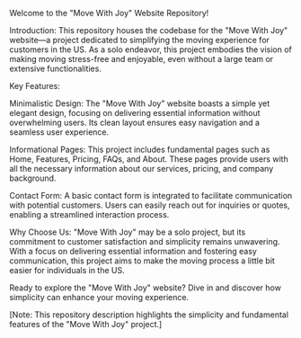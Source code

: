 Welcome to the "Move With Joy" Website Repository!

Introduction:
This repository houses the codebase for the "Move With Joy" website—a project dedicated to simplifying the moving experience for customers in the US. As a solo endeavor, this project embodies the vision of making moving stress-free and enjoyable, even without a large team or extensive functionalities.

Key Features:

Minimalistic Design: The "Move With Joy" website boasts a simple yet elegant design, focusing on delivering essential information without overwhelming users. Its clean layout ensures easy navigation and a seamless user experience.

Informational Pages: This project includes fundamental pages such as Home, Features, Pricing, FAQs, and About. These pages provide users with all the necessary information about our services, pricing, and company background.

Contact Form: A basic contact form is integrated to facilitate communication with potential customers. Users can easily reach out for inquiries or quotes, enabling a streamlined interaction process.

Why Choose Us:
"Move With Joy" may be a solo project, but its commitment to customer satisfaction and simplicity remains unwavering. With a focus on delivering essential information and fostering easy communication, this project aims to make the moving process a little bit easier for individuals in the US.

Ready to explore the "Move With Joy" website? Dive in and discover how simplicity can enhance your moving experience.

[Note: This repository description highlights the simplicity and fundamental features of the "Move With Joy" project.]
